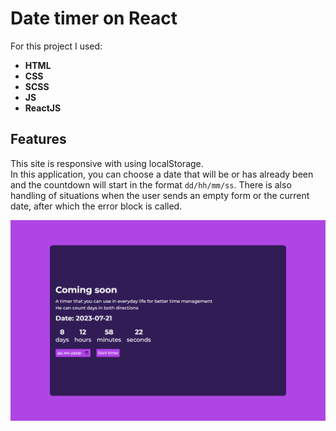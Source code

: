 # Date timer on React
For this project I used:
* __HTML__
* __CSS__
* __SCSS__
* __JS__
* __ReactJS__

## Features
This site is responsive with using localStorage. \
In this application, you can choose a date that will be or has already been and the countdown will start in the format `dd/hh/mm/ss`.
There is also handling of situations when the user sends an empty form or the current date, after which the error block is called.

![Preview photo](src/img/Preview.png)
